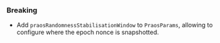 ### Breaking

- Add `praosRandomnessStabilisationWindow` to `PraosParams`, allowing to
  configure where the epoch nonce is snapshotted.
